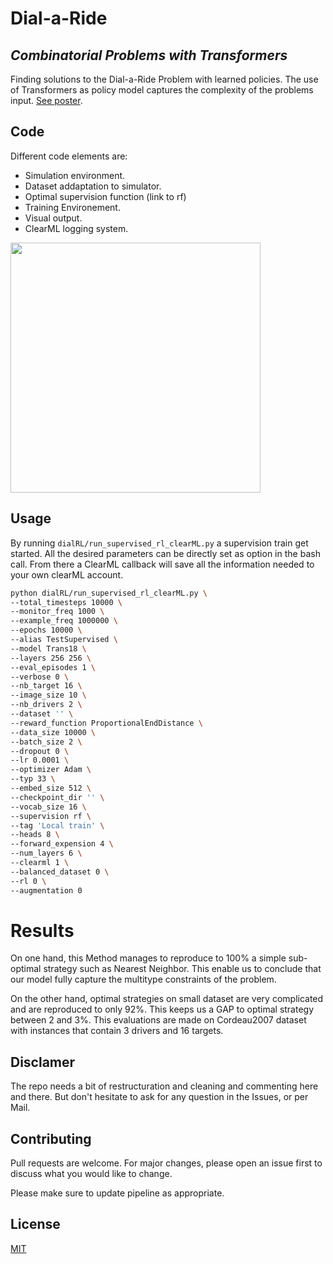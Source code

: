 # Dial-a-Ride
## _Combinatorial Problems with Transformers_

Finding solutions to the Dial-a-Ride Problem with learned policies. The use of Transformers as policy model captures the complexity of the problems input. [See poster](https://github.com/Thibaud-Ardoin/Dial-a-Ride/blob/master/poster%20darp.pdf).

## Code

Different code elements are:
- Simulation environment.
- Dataset addaptation to simulator.
- Optimal supervision function (link to rf)
- Training Environement.
- Visual output.
- ClearML logging system.

<img src="https://user-images.githubusercontent.com/36546850/137620915-a5b39c13-55c1-4f0f-9964-fe148cd6c65a.gif" width="400" height="400"/>


## Usage

By running `dialRL/run_supervised_rl_clearML.py` a supervision train get started. All the desired parameters can be directly set as option in the bash call. From there a ClearML callback will save all the information needed to your own clearML account.

```bash
python dialRL/run_supervised_rl_clearML.py \
--total_timesteps 10000 \
--monitor_freq 1000 \
--example_freq 1000000 \
--epochs 10000 \
--alias TestSupervised \
--model Trans18 \
--layers 256 256 \
--eval_episodes 1 \
--verbose 0 \
--nb_target 16 \
--image_size 10 \
--nb_drivers 2 \
--dataset '' \
--reward_function ProportionalEndDistance \
--data_size 10000 \
--batch_size 2 \
--dropout 0 \
--lr 0.0001 \
--optimizer Adam \
--typ 33 \
--embed_size 512 \
--checkpoint_dir '' \
--vocab_size 16 \
--supervision rf \
--tag 'Local train' \
--heads 8 \
--forward_expension 4 \
--num_layers 6 \
--clearml 1 \
--balanced_dataset 0 \
--rl 0 \
--augmentation 0
```

# Results

On one hand, this Method manages to reproduce to 100% a simple sub-optimal strategy such as Nearest Neighbor. This enable us to conclude that our model fully capture the multitype constraints of the problem.

On the other hand, optimal strategies on small dataset are very complicated and are reproduced to only 92%. This keeps us a GAP to optimal strategy between 2 and 3%. This evaluations are made on Cordeau2007 dataset with instances that contain 3 drivers and 16 targets.

## Disclamer
The repo needs a bit of restructuration and cleaning and commenting here and there. But don't hesitate to ask for any question in the Issues, or per Mail.
 

## Contributing
Pull requests are welcome. For major changes, please open an issue first to discuss what you would like to change.

Please make sure to update pipeline as appropriate.

## License
[MIT](https://choosealicense.com/licenses/mit/)
